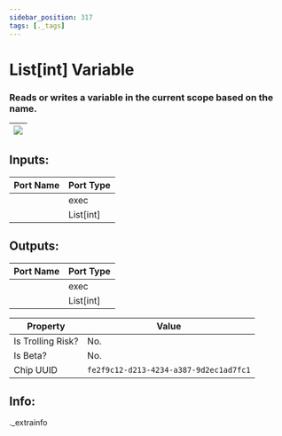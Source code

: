 ```yaml
---
sidebar_position: 317
tags: [._tags]
---
```


# List[int] Variable


### Reads or writes a variable in the current scope based on the name.

| ![](https://images-ext-2.discordapp.net/external/MPmIaQzlEPmgGWlgi-WxBBXt0Bjv_zWPkg1y1f_sy3s/https/www.recroomcircuits.com/image/circuit/absolute-value?width=206&height=108) |
|-----|

## Inputs:
| Port Name | Port Type |
|-----------|-----------|
|  | exec |
|  | List[int] |

## Outputs:
| Port Name | Port Type |
|-----------|-----------|
|  | exec |
|  | List[int] | 

| Property  | Value |
|-------------------|-----------|
| Is Trolling Risk? | No. |
| Is Beta? | No. |
| Chip UUID | `fe2f9c12-d213-4234-a387-9d2ec1ad7fc1` |

## Info:
._extrainfo